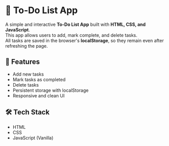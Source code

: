 # 📝 To-Do List App

A simple and interactive **To-Do List App** built with **HTML, CSS, and JavaScript**.  
This app allows users to add, mark complete, and delete tasks.  
All tasks are saved in the browser's **localStorage**, so they remain even after refreshing the page.

## 🚀 Features
- Add new tasks
- Mark tasks as completed
- Delete tasks
- Persistent storage with localStorage
- Responsive and clean UI

## 🛠️ Tech Stack
- HTML
- CSS
- JavaScript (Vanilla)
  
